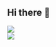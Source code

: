 ## Hi there 👋



<div>
<a href="https://github.com/anuraghazra/github-readme-stats">
  <img align="center" src="https://github-readme-stats.vercel.app/api?username=vitamoon&theme=merko&hide=prs,issues&show_icons=true&hide_rank=true" />
</a>
</div>

<div>
<a href="https://github.com/anuraghazra/github-readme-stats">
  <img align="center" src="https://github-readme-stats.vercel.app/api/top-langs/?username=vitamoon&theme=merko&layout=compact" />
</a>
</div>
